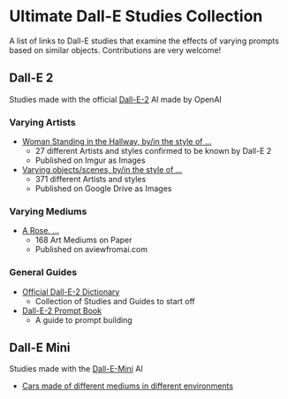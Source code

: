 # Ultimate Dall-E Studies Collection
A list of links to Dall-E studies that examine the effects of varying prompts based on similar objects. 
Contributions are very welcome!

## Dall-E 2
Studies made with the official [Dall-E-2](https://openai.com/dall-e-2/?labs) AI made by OpenAI


### Varying Artists
* [Woman Standing in the Hallway, by/in the style of ...](https://imgur.io/a/pJe9gK1)
  * 27 different Artists and styles confirmed to be known by Dall-E 2
  * Published on Imgur as Images
* [Varying objects/scenes, by/in the style of ...](https://drive.google.com/drive/folders/1Io7a3r0LdRZLr2p33LzRo5nDk0VTL9pM?sort=15&direction=d)
  * 371 different Artists and styles
  * Published on Google Drive as Images


### Varying Mediums
* [A Rose. ...](https://www.aviewfromai.com/168-art-mediums-on-paper)
  * 168 Art Mediums on Paper
  * Published on aviewfromai.com



### General Guides
* [Official Dall-E-2 Dictionary](https://dalledictionary.notion.site/Art-Illustration-Styles-6198c0dc3b0f4a369c187144fbed0e83)
  * Collection of Studies and Guides to start off
* [Dall-E-2 Prompt Book](https://pitch.com/v/DALL-E-prompt-book-v1-tmd33y)
  * A guide to prompt building  

## Dall-E Mini
Studies made with the [Dall-E-Mini](https://github.com/borisdayma/dalle-mini) AI
* [Cars made of different mediums in different environments](https://www.thedrive.com/news/dall-e-image-ai-weird-cars)
